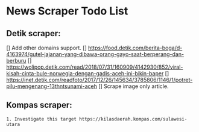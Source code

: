 
# News Scraper Todo List

## Detik scraper:
[] Add other domains support.
	[] https://food.detik.com/berita-boga/d-4163974/gutel-jajanan-yang-dibawa-orang-gayo-saat-berperang-dan-berburu
	[] https://wolipop.detik.com/read/2018/07/31/160909/4142930/852/viral-kisah-cinta-bule-norwegia-dengan-gadis-aceh-ini-bikin-baper
	[] https://inet.detik.com/readfoto/2017/12/26/145634/3785806/1146/1/potret-pilu-mengenang-13thntsunami-aceh
[] Scrape image only article.

## Kompas scraper:
	1. Investigate this target https://kilasdaerah.kompas.com/sulawesi-utara

